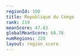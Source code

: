 ```yaml
---
regionId: 100
title: Republique du Congo
rank: 219
meanScore: 47.83
globalMeanScore: 68.78
numRegions: 220
layout: region_score
---
```

